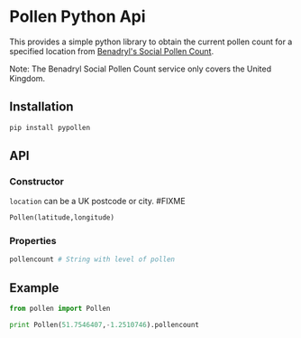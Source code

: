 # Pollen Python Api

This provides a simple python library to obtain the current pollen count for a specified location from [Benadryl's Social Pollen Count](https://benadryl.co.uk/social-pollen-count/).

Note: The Benadryl Social Pollen Count service only covers the United Kingdom.

## Installation

```bash
pip install pypollen
```

## API

### Constructor

`location` can be a UK postcode or city.
#FIXME

```python
Pollen(latitude,longitude)
```

### Properties

```python
pollencount # String with level of pollen
```

## Example

```python
from pollen import Pollen

print Pollen(51.7546407,-1.2510746).pollencount
```
